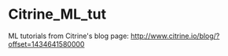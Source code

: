 # Citrine_ML_tut
ML tutorials from Citrine's blog page: http://www.citrine.io/blog/?offset=1434641580000
